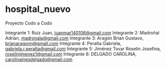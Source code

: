 # hospital_nuevo
Proyecto Codo a Codo

Integrante 1:	Ruiz	Juan,	juanmar140106@gmail.com
Integrante 2:	Madroñal	Adrian,	madronala@gmail.com
Integrante 3:	Aragón	Brian Gustavo,	brianaragonn@gmail.com
Integrante 4:	Peralta	Gabriela,	gabriela.r.peralta@gmail.com
Integrante 5:	Jiménez Tovar	Roselin Josefina,	roselinjimenez1@gmail.com
Integrante 6:	DELGADO	CAROLINA, 	carolinainesdelgado@gmail.com
